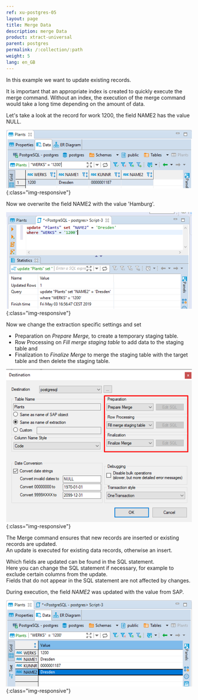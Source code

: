 ```yaml
---
ref: xu-postgres-05
layout: page
title: Merge Data
description: merge Data
product: xtract-universal
parent: postgres
permalink: /:collection/:path
weight: 5
lang: en_GB
---
```


In this example we want to update existing records.<br>

It is important that an appropriate index is created to quickly execute the merge command. Without an index, the execution of the merge command would take a long time depending on the amount of data. 

Let's take a look at the record for work 1200, the field NAME2 has the value NULL.

![Select-Before-Merge](/img/content/xu/select_werks_1200.png){:class="img-responsive"}

Now we overwrite the field NAME2 with the value 'Hamburg'.

![Update-Merge-Example-Data](/img/content/xu/update_werks_1200.png){:class="img-responsive"}

Now we change the extraction specific settings and set 

- Preparation on *Prepare Merge,* to create a temporary staging table.
- Row Processing on *Fill merge staging table* to add data to the staging table and 
- Finalization to *Finalize Merge* to merge the staging table with the target table and then delete the staging table.

![Extraction-Specific-Settings-Merge-Makt](/img/content/xu/destination_data_merge.png){:class="img-responsive"}

The Merge command ensures that new records are inserted or existing records are updated. <br>
An update is executed for existing data records, otherwise an insert.

Which fields are updated can be found in the SQL statement. <br>
Here you can change the SQL statement if necessary, for example to exclude certain columns from the update.<br>
Fields that do not appear in the SQL statement are not affected by changes.

During execution, the field *NAME2* was updated with the value from SAP.

![Merge-Result-Table-Data](/img/content/xu/merge_name2_werks_1200.png){:class="img-responsive"}




